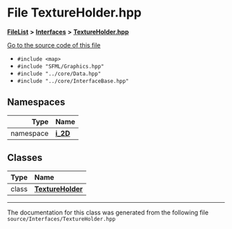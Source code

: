 

# File TextureHolder.hpp



[**FileList**](files.md) **>** [**Interfaces**](dir_e52260c07c5ca641bf485ae92612dd08.md) **>** [**TextureHolder.hpp**](_texture_holder_8hpp.md)

[Go to the source code of this file](_texture_holder_8hpp_source.md)



* `#include <map>`
* `#include "SFML/Graphics.hpp"`
* `#include "../core/Data.hpp"`
* `#include "../core/InterfaceBase.hpp"`













## Namespaces

| Type | Name |
| ---: | :--- |
| namespace | [**i\_2D**](namespacei__2_d.md) <br> |


## Classes

| Type | Name |
| ---: | :--- |
| class | [**TextureHolder**](classi__2_d_1_1_texture_holder.md) <br> |



















































------------------------------
The documentation for this class was generated from the following file `source/Interfaces/TextureHolder.hpp`

